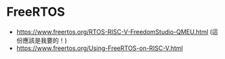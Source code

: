 # FreeRTOS

* https://www.freertos.org/RTOS-RISC-V-FreedomStudio-QMEU.html (這份應該是我要的！)
* https://www.freertos.org/Using-FreeRTOS-on-RISC-V.html